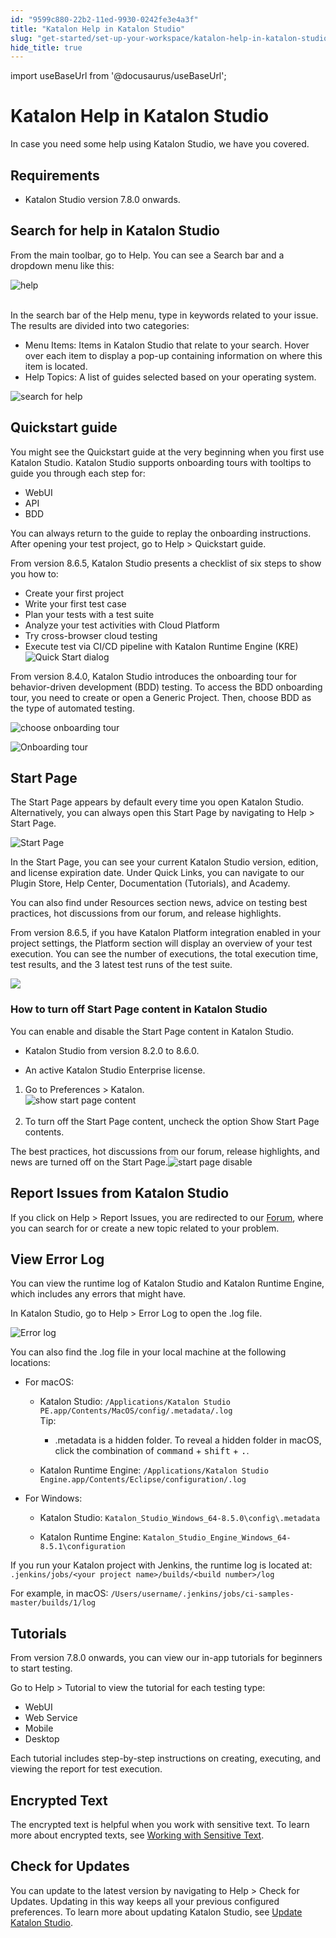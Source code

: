 ```yaml
---
id: "9599c880-22b2-11ed-9930-0242fe3e4a3f"
title: "Katalon Help in Katalon Studio"
slug: "get-started/set-up-your-workspace/katalon-help-in-katalon-studio"
hide_title: true
---
```

import useBaseUrl from '@docusaurus/useBaseUrl';


# <a id="id" class="anchor_top_offset"/><a id="ariaid-title1" class="anchor_top_offset"/>Katalon Help in <span xmlns="http://www.w3.org/1999/xhtml" className="ph">Katalon Studio</span> 

<p xmlns="http://www.w3.org/1999/xhtml" className="p">In case you need some help using <span className="ph">Katalon Studio</span>, we have you covered.</p> 

## Requirements

                                        
<ul xmlns="http://www.w3.org/1999/xhtml" className="ul"><li className="li">     <p className="p">Katalon Studio version 7.8.0 onwards.</p>   </li></ul> 
                    

## <a id="concept-5396" class="anchor_top_offset"/>Search for help in <span xmlns="http://www.w3.org/1999/xhtml" className="ph">Katalon Studio</span> 

<p xmlns="http://www.w3.org/1999/xhtml" className="p">From the main toolbar, go to <span className="ph uicontrol">Help</span>. You can see a <span className="ph uicontrol">Search</span> bar and a dropdown menu like this:</p> 
<p xmlns="http://www.w3.org/1999/xhtml" className="p"><img className="image" src={useBaseUrl("https://github.com/katalon-studio/docs-images/raw/master/katalon-studio/docs/katalon-help/quickstart-guide.png")} width={400} alt="help" /><br /><br /></p> 
<p xmlns="http://www.w3.org/1999/xhtml" className="p">In the search bar of the <span className="ph uicontrol">Help</span> menu, type in keywords related to your issue. The results are divided into two categories:</p> 
<ul xmlns="http://www.w3.org/1999/xhtml" className="ul"><li className="li">Menu Items: Items in <span className="ph">Katalon Studio</span> that relate to your search. Hover over each item to display a pop-up containing information on where this item is located.</li><li className="li">Help Topics: A list of guides selected based on your operating system.</li></ul> 
<p xmlns="http://www.w3.org/1999/xhtml" className="p"><img className="image" width={700} src={useBaseUrl("/57fb00f0-5c75-11ed-a602-0242cfbc79b5.png")} alt="search for help" /></p> 

## <a id="id_1" class="anchor_top_offset"/>Quickstart guide

<div xmlns="http://www.w3.org/1999/xhtml" className="p">You might see the <span className="ph uicontrol">Quickstart guide</span> at the very beginning when you first use <span className="ph">Katalon Studio</span>. <span className="ph">Katalon Studio</span> supports onboarding tours with tooltips to guide you through each step for:<ul className="ul"><li className="li">WebUI</li><li className="li">API</li><li className="li">BDD</li></ul></div>
<p xmlns="http://www.w3.org/1999/xhtml" className="p">You can always return to the guide to replay the onboarding instructions. After opening your test project, go to <span className="ph uicontrol">Help</span> &gt; <span className="ph uicontrol">Quickstart guide</span>. </p> 
<p xmlns="http://www.w3.org/1999/xhtml" className="p">From version 8.6.5, <span className="ph">Katalon Studio</span> presents a checklist of six steps to show you how to:</p> 
<ul xmlns="http://www.w3.org/1999/xhtml" className="ul"><li className="li">Create your first project</li><li className="li">Write your first test case</li><li className="li">Plan your tests with a test suite</li><li className="li">Analyze your test activities with Cloud Platform</li><li className="li">Try cross-browser cloud testing</li><li className="li">Execute test via CI/CD pipeline with Katalon Runtime Engine (KRE)<img className="image" width={600} src={useBaseUrl("/44999d90-faeb-11ed-878a-0242c7a41fd4.png")} alt="Quick Start dialog" /></li></ul> 
<p xmlns="http://www.w3.org/1999/xhtml" className="p">From version 8.4.0, <span className="ph">Katalon Studio</span> introduces the onboarding tour for behavior-driven development (BDD) testing. To access the BDD onboarding tour, you need to create or open a Generic Project. Then, choose BDD as the type of automated testing.</p> 
<p xmlns="http://www.w3.org/1999/xhtml" className="p"><img className="image" width={400} src={useBaseUrl("/959fbbf0-22b2-11ed-9930-0242fe3e4a3f.png")} alt="choose onboarding tour" /></p> 
<p xmlns="http://www.w3.org/1999/xhtml" className="p"><img className="image" width={600} src={useBaseUrl("/44130870-faeb-11ed-878a-0242c7a41fd4.png")} alt="Onboarding tour" /></p> 

## <a id="id_2" class="anchor_top_offset"/>Start Page

<p xmlns="http://www.w3.org/1999/xhtml" className="p">The <span className="ph uicontrol">Start Page</span> appears by default every time you open <span className="ph">Katalon Studio</span>. Alternatively, you can always open this <span className="ph uicontrol">Start Page</span> by navigating to <span className="ph uicontrol">Help</span> &gt; <span className="ph uicontrol">Start Page</span>.</p> 
<p xmlns="http://www.w3.org/1999/xhtml" className="p"><img className="image" width={700} src={useBaseUrl("/43e038a0-faeb-11ed-878a-0242c7a41fd4.png")} alt="Start Page" /></p> 
<p xmlns="http://www.w3.org/1999/xhtml" className="p">In the <span className="ph uicontrol">Start Page</span>, you can see your current <span className="ph">Katalon Studio</span> version, edition, and license expiration date. Under <span className="ph uicontrol">Quick Links</span>, you can navigate to our Plugin Store, Help Center, Documentation (Tutorials), and Academy.</p> 
<p xmlns="http://www.w3.org/1999/xhtml" className="p">You can also find under <span className="ph uicontrol">Resources</span> section news, advice on testing best practices, hot discussions from our forum, and release highlights.</p> 
<p xmlns="http://www.w3.org/1999/xhtml" className="p">From version 8.6.5, if you have <span className="ph">Katalon Platform</span> integration enabled in your project settings, the Platform section will display an overview of your test execution. You can see the number of executions, the total execution time, test results, and the 3 latest test runs of the test suite. </p> 
<p xmlns="http://www.w3.org/1999/xhtml" className="p"><img className="image" width={700} src={useBaseUrl("/4439ca50-faeb-11ed-878a-0242c7a41fd4.png")} /></p> 

### <a id="task-9946" class="anchor_top_offset"/>How to turn off Start Page content in <span xmlns="http://www.w3.org/1999/xhtml" className="ph">Katalon Studio</span> 

<p xmlns="http://www.w3.org/1999/xhtml" className="shortdesc">You can enable and disable the Start Page content in <span className="ph">Katalon Studio</span>.</p> 
<div xmlns="http://www.w3.org/1999/xhtml" className="section prereq p"><ul className="ul"><li className="li"><p className="p"><span className="ph">Katalon Studio</span> from version 8.2.0 to 8.6.0.</p></li><li className="li"><p className="p">An active Katalon Studio Enterprise license.</p></li></ul></div>
<ol xmlns="http://www.w3.org/1999/xhtml" className="ol steps"><li className="li step stepexpand"><span className="ph cmd">Go to <span className="ph uicontrol">Preferences</span> &gt; <span className="ph uicontrol">Katalon</span>.</span><div className="itemgroup tutorialinfo"><img className="image" src={useBaseUrl("https://github.com/katalon-studio/docs-images/raw/master/katalon-studio/docs/katalon-help/show-start-page-content.png")} width={500} alt="show start page content" /><br /><br /></div></li><li className="li step stepexpand"><span className="ph cmd">To turn off the Start Page content, uncheck the option <span className="ph uicontrol">Show Start Page contents</span>.</span></li></ol> 
<section xmlns="http://www.w3.org/1999/xhtml" className="section result">The best practices, hot discussions from our forum, release highlights, and news are turned off on the Start Page.<img className="image" width={800} src={useBaseUrl("/8530cae0-c1a7-11ed-a4d3-0242cfbc79b5.png")} alt="start page disable" /></section> 

## <a id="id_3" class="anchor_top_offset"/>Report Issues from <span xmlns="http://www.w3.org/1999/xhtml" className="ph">Katalon Studio</span> 

<p xmlns="http://www.w3.org/1999/xhtml" className="p">If you click on <span className="ph uicontrol">Help</span> &gt; <span className="ph uicontrol">Report Issues</span>, you are redirected to our <a className="xref j-external-link" href="https://forum.katalon.com/c/community-discussion/katalon-studio/7" target="_blank">Forum</a>, where you can search for or create a new topic related to your problem.</p> 

## <a id="id_4" class="anchor_top_offset"/>View Error Log

<p xmlns="http://www.w3.org/1999/xhtml" className="p">You can view the runtime log of <span className="ph">Katalon Studio</span> and <span className="ph">Katalon Runtime Engine</span>, which includes any errors that might have.</p> 
<p xmlns="http://www.w3.org/1999/xhtml" className="p">In <span className="ph">Katalon Studio</span>, go to <span className="ph uicontrol">Help</span> &gt; <span className="ph uicontrol">Error Log</span> to open the .log file.</p> 
<p xmlns="http://www.w3.org/1999/xhtml" className="p"><img className="image" width={500} src={useBaseUrl("/86982310-c1a7-11ed-a4d3-0242cfbc79b5.png")} alt="Error log" /></p> 
<p xmlns="http://www.w3.org/1999/xhtml" className="p">You can also find the .log file in your local machine at the following locations:</p> 
<ul xmlns="http://www.w3.org/1999/xhtml" className="ul"><li className="li"><p className="p">For macOS: </p><ul className="ul"><li className="li"><span className="ph">Katalon Studio</span>: <code className="ph codeph">/Applications/Katalon Studio PE.app/Contents/MacOS/config/.metadata/.log</code><div className="note tip note_tip"><span className="note__title">Tip:</span> <ul className="ul"><li className="li"><p className="p">.metadata is a hidden folder. To reveal a hidden folder in macOS, click the combination of <kbd className="ph userinput">command</kbd> + <kbd className="ph userinput">shift</kbd> + <kbd className="ph userinput">.</kbd>.</p></li></ul></div></li><li className="li"><p className="p"><span className="ph">Katalon Runtime Engine</span>: <code className="ph codeph">/Applications/Katalon Studio Engine.app/Contents/Eclipse/configuration/.log</code></p></li></ul></li><li className="li"><p className="p">For Windows:</p><ul className="ul"><li className="li"><p className="p"><span className="ph">Katalon Studio</span>: <code className="ph codeph">Katalon_Studio_Windows_64-8.5.0\config\.metadata</code></p></li><li className="li"><p className="p"><span className="ph">Katalon Runtime Engine</span>: <code className="ph codeph">Katalon_Studio_Engine_Windows_64-8.5.1\configuration</code></p></li></ul></li></ul> 
<p xmlns="http://www.w3.org/1999/xhtml" className="p">If you run your Katalon project with Jenkins, the runtime log is located at: <code className="ph codeph">.jenkins/jobs/&lt;your project name&gt;/builds/&lt;build number&gt;/log</code></p> 
<p xmlns="http://www.w3.org/1999/xhtml" className="p">For example, in macOS: <code className="ph codeph">/Users/username/.jenkins/jobs/ci-samples-master/builds/1/log</code></p> 

## <a id="id_5" class="anchor_top_offset"/>Tutorials

<p xmlns="http://www.w3.org/1999/xhtml" className="p">From version 7.8.0 onwards, you can view our in-app tutorials for beginners to start testing.</p> 
<p xmlns="http://www.w3.org/1999/xhtml" className="p">Go to <span className="ph uicontrol">Help</span> &gt; <span className="ph uicontrol">Tutorial</span> to view the tutorial for each testing type:</p> 
<ul xmlns="http://www.w3.org/1999/xhtml" className="ul"><li className="li">WebUI</li><li className="li">Web Service</li><li className="li">Mobile</li><li className="li">Desktop</li></ul> 
<p xmlns="http://www.w3.org/1999/xhtml" className="p">Each tutorial includes step-by-step instructions on creating, executing, and viewing the report for test execution.</p> 

## <a id="id_6" class="anchor_top_offset"/>Encrypted Text

<p xmlns="http://www.w3.org/1999/xhtml" className="p">The encrypted text is helpful when you work with sensitive text.   To learn more about encrypted texts, see <a className="xref" href="/docs/create-tests/create-test-cases/working-with-sensitive-text-in-katalon-studio">Working     with Sensitive Text</a>.</p> 

## <a id="id_7" class="anchor_top_offset"/>Check for Updates

<p xmlns="http://www.w3.org/1999/xhtml" className="p">You can update to the latest version by navigating to <span className="ph uicontrol">Help</span> &gt; <span className="ph uicontrol">Check for Updates</span>. Updating in this way keeps all your previous configured preferences. To learn more about updating <span className="ph">Katalon Studio</span>, see <a className="xref" href="/docs/get-started/set-up-your-workspace/update-katalon-studio">Update <span className="ph">Katalon Studio</span></a>.</p> 
